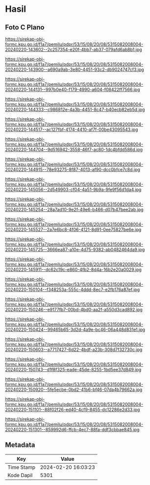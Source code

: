 # Hasil

## Foto C Plano

https://sirekap-obj-formc.kpu.go.id/f1a7/pemilu/pdpr/53/15/08/20/08/5315082008004-20240220-143602--2c257354-e20f-4bb7-ab37-079afd6ab8b1.jpg

https://sirekap-obj-formc.kpu.go.id/f1a7/pemilu/pdpr/53/15/08/20/08/5315082008004-20240220-143900--a690a9ab-3e80-4451-93c2-db9024747cf3.jpg

https://sirekap-obj-formc.kpu.go.id/f1a7/pemilu/pdpr/53/15/08/20/08/5315082008004-20240220-144131--997b0e40-f179-4990-a604-f08422ff7566.jpg

https://sirekap-obj-formc.kpu.go.id/f1a7/pemilu/pdpr/53/15/08/20/08/5315082008004-20240220-144333--c986812e-4a3b-4451-8c47-b40ecb82eb5d.jpg

https://sirekap-obj-formc.kpu.go.id/f1a7/pemilu/pdpr/53/15/08/20/08/5315082008004-20240220-144517--ac127fbf-4174-4410-af7f-00be43095543.jpg

https://sirekap-obj-formc.kpu.go.id/f1a7/pemilu/pdpr/53/15/08/20/08/5315082008004-20240220-144704--9d516942-3558-46f7-ac80-1dc4bfdd586d.jpg

https://sirekap-obj-formc.kpu.go.id/f1a7/pemilu/pdpr/53/15/08/20/08/5315082008004-20240220-144915--78e93275-8f87-4013-af90-dcc0bfce7c8d.jpg

https://sirekap-obj-formc.kpu.go.id/f1a7/pemilu/pdpr/53/15/08/20/08/5315082008004-20240220-145056--2d549903-cf04-4a51-9b9a-9fe9f56d1da4.jpg

https://sirekap-obj-formc.kpu.go.id/f1a7/pemilu/pdpr/53/15/08/20/08/5315082008004-20240220-145254--28a7ad10-9e2f-49e6-b466-d07b47bee2ab.jpg

https://sirekap-obj-formc.kpu.go.id/f1a7/pemilu/pdpr/53/15/08/20/08/5315082008004-20240220-145527--2a7e6bc8-4f06-4121-8d91-0ee75827be6e.jpg

https://sirekap-obj-formc.kpu.go.id/f1a7/pemilu/pdpr/53/15/08/20/08/5315082008004-20240220-145725--3666ea87-a10e-4d75-9382-ab0482464da9.jpg

https://sirekap-obj-formc.kpu.go.id/f1a7/pemilu/pdpr/53/15/08/20/08/5315082008004-20240220-145911--dc62c19c-e860-4fb2-8d4a-16b2e20a0029.jpg

https://sirekap-obj-formc.kpu.go.id/f1a7/pemilu/pdpr/53/15/08/20/08/5315082008004-20240220-150104--f348253a-555c-4ddd-8ec7-e2fb176a87ef.jpg

https://sirekap-obj-formc.kpu.go.id/f1a7/pemilu/pdpr/53/15/08/20/08/5315082008004-20240220-150246--e9177fb7-00bd-4bd0-aa2f-a550d3cad892.jpg

https://sirekap-obj-formc.kpu.go.id/f1a7/pemilu/pdpr/53/15/08/20/08/5315082008004-20240220-150424--99465b65-3d2d-4a9e-bc46-06a448d831e1.jpg

https://sirekap-obj-formc.kpu.go.id/f1a7/pemilu/pdpr/53/15/08/20/08/5315082008004-20240220-150603--a7717427-6d22-4bdf-a23b-308d7f32730c.jpg

https://sirekap-obj-formc.kpu.go.id/f1a7/pemilu/pdpr/53/15/08/20/08/5315082008004-20240220-150743--d1f8f325-eade-45de-8255-1bd5ee37d849.jpg

https://sirekap-obj-formc.kpu.go.id/f1a7/pemilu/pdpr/53/15/08/20/08/5315082008004-20240220-150920--5fe5ecbe-0bd2-41b6-bf46-07da4b79662a.jpg

https://sirekap-obj-formc.kpu.go.id/f1a7/pemilu/pdpr/53/15/08/20/08/5315082008004-20240220-151101--88f02f26-ed40-4cf9-8455-dc12286e2d33.jpg

https://sirekap-obj-formc.kpu.go.id/f1a7/pemilu/pdpr/53/15/08/20/08/5315082008004-20240220-151301--859992d6-ffcb-4ec7-88fa-ddf3cbbae845.jpg


## Metadata

| Key        | Value               |
| ---------- | ------------------- |
| Time Stamp | 2024-02-20 16:03:23 |
| Kode Dapil | 5301                |




